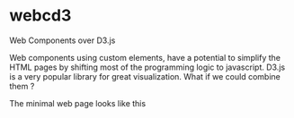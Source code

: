 # webcd3
Web Components over D3.js

Web components using custom elements, have a potential to simplify the HTML pages by shifting most of the programming logic to javascript. D3.js is a very popular library for great visualization. What if we could combine them ?

The minimal web page looks like this

<script src=...> (Include the Javascript file)

&lt;my-tag attr1="value1"&gt;&lt;/my-tag&gt; (Use the tag)

Each component has a JS file and a corresponding sample HTML file.

Following components are available in beta

1. x-line-chart : Line Chart using D3. 


Cautions :

Only tested in Chrome Browser
